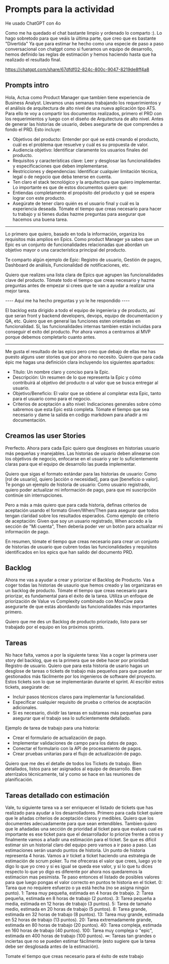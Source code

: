 # Prompts para la actividad

He usado ChatGPT con 4o

Como me ha quedado el chat bastante limpio y ordenado lo comparto :). Lo hago sobretodo para que veáis la última parte, que creo que es bastante "Divertida" Ya que para estimar he hecho como una especie de paso a paso conversacional con chatgpt como si fueramos un equipo de desarrollo, hemos definido las reglas de estimación y hemos haciendo hasta que ha realizado el resultado final.

https://chatgpt.com/share/67dfdf02-824c-800c-9047-8219de8ff4a8

## Prompts intro

Hola, Actua como Product Manager que tambíen tiene experiencia de Business Analyst. Llevamos unas semanas trabajando los requerimientos y el análisis de arquitectura de alto nivel de una nueva aplicación tipo ATS. Para ello te voy a compartir los documentos realizados, primero el PRD con los requerimientos y luego con el diseño de Arquitectura de alto nivel. Antes de generar las historias de usuario, debes asegurarte de que comprendes a fondo el PRD. Esto incluye:

- Objetivos del producto: Entender por qué se está creando el producto, cuál es el problema que resuelve y cuál es su propuesta de valor.
- Audiencia objetivo: Identificar claramente los usuarios finales del producto.
- Requisitos y características clave: Leer y desglosar las funcionalidades y especificaciones que deben implementarse.
- Restricciones y dependencias: Identificar cualquier limitación técnica, legal o de negocio que deba tenerse en cuenta.
- Ten claro el stack tecnológico y la arquitectura que quiero implementar.
Lo importante es que de estos documentos quiero que:
- Entiendas completamente el propósito del producto y qué se espera lograr con este producto.
- Asegúrate de tener claro quién es el usuario final y cuál es la experiencia deseada.
Tómate el tiempo que creas necesario para hacer tu trabajo y si tienes dudas hazme preguntas para asegurar que hacemos una buena tarea.

----

Lo primero que quiero, basado en toda la información, organiza los requisitos más amplios en Epics. Como product Manager ya sabes que un Epic es un conjunto de funcionalidades relacionadas que abordan un objetivo mayor o una característica principal del producto. 

Te comparto algún ejemplo de Epic: Registro de usuario, Gestión de pagos, Dashboard de análisis, Funcionalidad de notificaciones, etc.

Quiero que realizes una lista clara de Epics que agrupen las funcionalidades clave del producto. Tómate todo el tiempo que creas necesario y hazme preguntas antes de empezar si crees que te van a ayudar a realizar una mejor tarea.


---- Aquí me ha hecho preguntas y yo le he respondido ----

El backlog esta dirigido a todo el equipo de ingenieria y de producto, así que seran front y backend developers, devops, equipo de documentacion y QA, etc.
Quiero que en general las funciones esten orientadas en funcionalidad.
Si, las funcionalidades internas tambien están incluidas para conseguir el exito del producto.
Por ahora vamos a centrarnos al MVP porque debemos completarlo cuanto antes.

-----

Me gusta el resultado de las epics pero creo que debajo de ellas me has puesto alguns user stories que por ahora no necesito. Quiero que para cada épic me hagas una definición clara incluyendo los siguientes apartados:
- Título: Un nombre claro y conciso para la Epic.
- Descripción: Un resumen de lo que representa la Epic y cómo contribuirá al objetivo del producto o al valor que se busca entregar al usuario.
- Objetivo/Beneficio: El valor que se obtiene al completar esta Epic, tanto para el usuario como para el negocio.
- Criterios de aceptación a alto nivel: Indicaciones generales sobre cómo sabremos que esta Epic está completa.
Tómate el tiempo que sea necesario y dame la salida en codigo markdown para añadir a mi documentación.

## Creamos las user Stories

Prerfecto.  Ahora para cada Epic quiero que desgloses en historias usuario más pequeñas y manejables. Las historias de usuario deben alinearse con los objetivos de negocio, enfocarse en el usuario y ser lo suficientemente claras para que el equipo de desarrollo las pueda implementar.

Quiero que sigas el formato estándar para las historias de usuario:
Como [rol de usuario], quiero [acción o necesidad], para que [beneficio o valor].
Te pongo un ejemplo de historia de usuario:
Como usuario registrado, quiero poder actualizar mi información de pago, para que mi suscripción continúe sin interrupciones.

Pero a más a más quiero que para cada historia, definas criterios de aceptación usando el formato Given/When/Then para asegurar que todos tengan claridad sobre los resultados esperados.
Como ejemplo de criterio de aceptación:
Given que soy un usuario registrado,
When accedo a la sección de "Mi cuenta",
Then debería poder ver un botón para actualizar mi información de pago.

En resumen, tómate el tiempo que creas necesario para crear un conjunto de historias de usuario que cubren todas las funcionalidades y requisitos identificados en los epics que han salido del documento PRD.

## Backlog

Ahora me vas a ayudar a crear y priorizar el Backlog de Producto.
Vas a coger todas las historias de usaurio que hemos creado  y las organizaras en un backlog de producto. Tómate el tiempo que creas necesario para priorizar, es fundamental para el éxito de la tarea. Utiliza un enfoque de priorización de Value vs Complexity combinado con MosCow para asegurarte de que estás abordando las funcionalidades más importantes primero.

Quiero que me des un Backlog de producto priorizado, listo para ser trabajado por el equipo en los próximos sprints.

## Tareas

No hace falta, vamos a por la siguiente tarea:
Vas a coger la primera user story del backlog, que es la primera que se debe hacer por prioridad: Registro de usuario. Quiero que para esta historia de usario hagas un desglose de tareas o tickets de trabajo más pequeños para que puedan ser gestionados más fácilmente por los ingenieros de software del proyecto. Estos tickets son lo que se implementarán durante el sprint. Al escribir estos tickets, asegúrate de:

- Incluir pasos técnicos claros para implementar la funcionalidad.
- Especificar cualquier requisito de prueba o criterios de aceptación adicionales.
- Si es necesario, dividir las tareas en subtareas más pequeñas para asegurar que el trabajo sea lo suficientemente detallado.

Ejemplo de tarea de trabajo para una historia:

- Crear el formulario de actualización de pago.
- Implementar validaciones de campo para los datos de pago.
- Conectar el formulario con la API de procesamiento de pagos.
- Crear pruebas unitarias para el flujo de actualización de pago.


Quiero que me des el detalle de todos los Tickets de trabajo. Bien detallados, listos para ser asignados al equipo de desarrollo. Bien aterrízalos técnicamente, tal y como se hace en las reuniones de planificación.

## Tareas detallado con estimación

Vale, tu siguiente tarea va a ser enriquecer el listado de tickets que has realizado para ayudar a los desarrolladores. Primero para cada ticket quiere que le añadas criterios de aceptación claros y medibles. Quiero que los documentes adecuadamente para que sean entendibles. Tambien quiero que le añadadas una sección de prioridad al ticket para que evalues cual es importante es ese ticket para que el desarrollador lo priorize frente a otros y finalmente vamos a añadir una estimación para el ticket. Se que es dificil estimar sin un historial claro del equipo pero vamos a ir paso a paso. Las estimaciones serán usando puntos de historia. Un punto de historia representa 4 horas. Vamos a ir ticket a ticket haciendo una estrategia de estimación de scrum poker. Tu me ofreceras el valor que crees, luego yo te digo lo que yo creo y si es igual se queda ese valor, y si lo que tu dices respecto lo que yo digo es diferente por ahora nos quedaremos la estimacion mas pesimista. Te paso entonces el listado de posibles valores para que luego pongas el valor correcto en puntos te historia en el ticket.
0: Tarea que no requiere esfuerzo o ya está hecha (no se asigna ningún punto).
1: Tarea muy pequeña, estimada en 4 horas de trabajo.
2: Tarea pequeña, estimada en 8 horas de trabajo (2 puntos).
3: Tarea pequeña a media, estimada en 12 horas de trabajo (3 puntos).
5: Tarea de tamaño medio, estimada en 20 horas de trabajo (5 puntos).
8: Tarea grande, estimada en 32 horas de trabajo (8 puntos).
13: Tarea muy grande, estimada en 52 horas de trabajo (13 puntos).
20: Tarea extremadamente grande, estimada en 80 horas de trabajo (20 puntos).
40: Tarea compleja, estimada en 160 horas de trabajo (40 puntos).
100: Tarea muy compleja o "epic", estimada en 400 horas de trabajo (100 puntos).
∞: Tareas tan grandes o inciertas que no se pueden estimar fácilmente (esto sugiere que la tarea debe ser desglosada antes de la estimación).

Tomate el tiempo que creas necesario para el éxito de este trabajo


